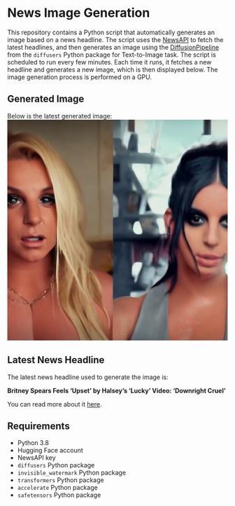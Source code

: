 # News Image Generation
This repository contains a Python script that automatically generates an image based on a news headline. The script uses the [NewsAPI](https://newsapi.org/) to fetch the latest headlines, and then generates an image using the [DiffusionPipeline](https://github.com/huggingface/diffusers) from the `diffusers` Python package for Text-to-Image task.
The script is scheduled to run every few minutes. Each time it runs, it fetches a new headline and generates a new image, which is then displayed below. The image generation process is performed on a GPU.

## Generated Image
Below is the latest generated image:
![Generated Image](image.png)

## Latest News Headline
The latest news headline used to generate the image is:

**Britney Spears Feels ‘Upset’ by Halsey’s ‘Lucky’ Video: ‘Downright Cruel’**

You can read more about it [here](https://news.google.com/rss/articles/CBMiYWh0dHBzOi8vd3d3LnJvbGxpbmdzdG9uZS5jb20vbXVzaWMvbXVzaWMtbmV3cy9icml0bmV5LXNwZWFycy11cHNldC1oYWxzZXktbHVja3ktdmlkZW8tMTIzNTA2OTIzNS_SAQA?oc=5).

## Requirements
- Python 3.8
- Hugging Face account
- NewsAPI key
- `diffusers` Python package
- `invisible_watermark` Python package
- `transformers` Python package
- `accelerate` Python package
- `safetensors` Python package
